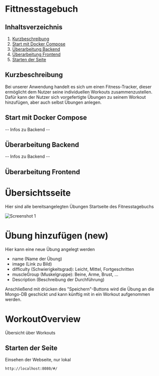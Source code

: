 Fittnesstagebuch
==============================

Inhaltsverzeichnis
------------------

 1. [Kurzbeschreibung](#kurzbeschreibung)
 1. [Start mit Docker Compose](#start-mit-docker-compose)
 1. [Überarbeitung Backend](#überarbeitung-backend)
 1. [Überarbeitung Frontend](#überarbeitung-frontend)
 1. [Starten der Seite](#starten-der-seite)

Kurzbeschreibung
----------------

Bei unserer Anwendung handelt es sich um einen Fitness-Tracker, dieser ermöglicht
dem Nutzer seine individuellen Workouts zusammenzustellen. Dafür kann der Nutzer
sich vorgefertigte Übungen zu seinem Workout hinzufügen, aber auch selbst Übungen
anlegen.

Start mit Docker Compose
------------------------

-- Infos zu Backend --

Überarbeitung Backend
------------------------
-- Infos zu Backend --

Überarbeitung Frontend
------------------------
# Übersichtsseite

Hier sind alle bereitsangelegten Übungen
Startseite des Fitnesstagebuchs

![Screenshot 1](screenshot1.png?raw=true)

# Übung hinzufügen (new)

Hier kann eine neue Übung angelegt werden
- name (Name der Übung)
- image (Link zu Bild)
- difficulty (Schwierigkeitsgrad): Leicht, Mittel, Fortgeschritten
- muscleGroup (Muskelgruppe): Beine, Arme, Brust, ...
- Description (Beschreibung der Durchführung)

Anschließend mit drücken des "Speichern"-Buttons wird die Übung an die Mongo-DB
geschickt und kann künftig mit in ein Workout aufgenommen werden.

# WorkoutOverview
Übersicht über Workouts

Starten der Seite
------------------------
Einsehen der Webseite, nur lokal
```sh
http://localhost:8080/#/
```
